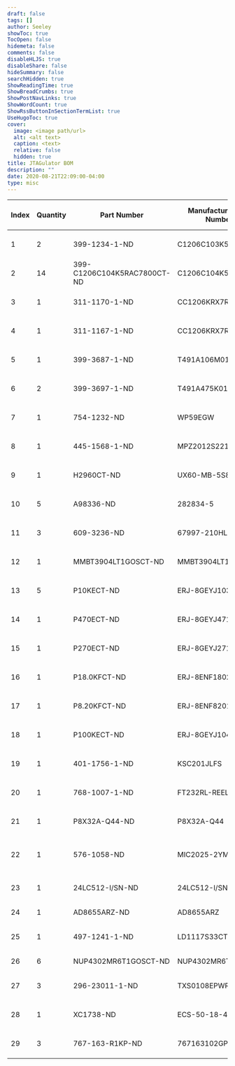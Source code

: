 ```yaml
---
draft: false
tags: []
author: Seeley
showToc: true
TocOpen: false
hidemeta: false
comments: false
disableHLJS: true
disableShare: false
hideSummary: false
searchHidden: true
ShowReadingTime: true
ShowBreadCrumbs: true
ShowPostNavLinks: true
ShowWordCount: true
ShowRssButtonInSectionTermList: true
UseHugoToc: true
cover:
  image: <image path/url>
  alt: <alt text>
  caption: <text>
  relative: false
  hidden: true
title: JTAGulator BOM
description: ""
date: 2020-08-21T22:09:00-04:00
type: misc
---
```


| Index | Quantity | Part Number                 | Manufacturer Part Number | Description                      | Customer Reference | Available | Backorder | Unit Price | Extended Price USD |
|-------|----------|-----------------------------|--------------------------|----------------------------------|--------------------|-----------|-----------|------------|--------------------|
| 1     | 2        | 399-1234-1-ND               | C1206C103K5RACTU         | CAP CER 10000PF 50V X7R 1206     |                    | 2         | 0         | 0.18000    | 0.36               |
| 2     | 14       | 399-C1206C104K5RAC7800CT-ND | C1206C104K5RAC7800       | CAP CER 0.1UF 50V X7R 1206       |                    | 14        | 0         | 0.08400    | 1.18               |
| 3     | 1        | 311-1170-1-ND               | CC1206KRX7R9BB102        | CAP CER 1000PF 50V X7R 1206      |                    | 1         | 0         | 0.26000    | 0.26               |
| 4     | 1        | 311-1167-1-ND               | CC1206KRX7R9BB471        | CAP CER 470PF 50V X7R 1206       |                    | 1         | 0         | 0.26000    | 0.26               |
| 5     | 1        | 399-3687-1-ND               | T491A106M016AT           | CAP TANT 10UF 20% 16V 1206       |                    | 1         | 0         | 0.43000    | 0.43               |
| 6     | 2        | 399-3697-1-ND               | T491A475K016AT           | CAP TANT 4.7UF 10% 16V 1206      |                    | 2         | 0         | 0.49000    | 0.98               |
| 7     | 1        | 754-1232-ND                 | WP59EGW                  | LED GRN/RED DIFFUSED T-1 3/4 T/H |                    | 1         | 0         | 0.62000    | 0.62               |
| 8     | 1        | 445-1568-1-ND               | MPZ2012S221AT000         | FERRITE BEAD 220 OHM 0805 1LN    |                    | 1         | 0         | 0.11000    | 0.11               |
| 9     | 1        | H2960CT-ND                  | UX60-MB-5S8              | CONN RCPT USB2.0 MINI B SMD R/A  |                    | 1         | 0         | 1.02000    | 1.02               |
| 10    | 5        | A98336-ND                   | 282834-5                 | TERM BLK 5P SIDE ENT 2.54MM PCB  |                    | 5         | 0         | 2.99000    | 14.95              |
| 11    | 3        | 609-3236-ND                 | 67997-210HLF             | CONN HEADER VERT 10POS 2.54MM    |                    | 3         | 0         | 0.54000    | 1.62               |
| 12    | 1        | MMBT3904LT1GOSCT-ND         | MMBT3904LT1G             | TRANS NPN 40V 0.2A SOT23         |                    | 1         | 0         | 0.12000    | 0.12               |
| 13    | 5        | P10KECT-ND                  | ERJ-8GEYJ103V            | RES SMD 10K OHM 5% 1/4W 1206     |                    | 5         | 0         | 0.10000    | 0.50               |
| 14    | 1        | P470ECT-ND                  | ERJ-8GEYJ471V            | RES SMD 470 OHM 5% 1/4W 1206     |                    | 1         | 0         | 0.10000    | 0.10               |
| 15    | 1        | P270ECT-ND                  | ERJ-8GEYJ271V            | RES SMD 270 OHM 5% 1/4W 1206     |                    | 1         | 0         | 0.10000    | 0.10               |
| 16    | 1        | P18.0KFCT-ND                | ERJ-8ENF1802V            | RES SMD 18K OHM 1% 1/4W 1206     |                    | 1         | 0         | 0.10000    | 0.10               |
| 17    | 1        | P8.20KFCT-ND                | ERJ-8ENF8201V            | RES SMD 8.2K OHM 1% 1/4W 1206    |                    | 1         | 0         | 0.10000    | 0.10               |
| 18    | 1        | P100KECT-ND                 | ERJ-8GEYJ104V            | RES SMD 100K OHM 5% 1/4W 1206    |                    | 1         | 0         | 0.10000    | 0.10               |
| 19    | 1        | 401-1756-1-ND               | KSC201JLFS               | SWITCH TACTILE SPST-NO 0.05A 32V |                    | 1         | 0         | 0.50000    | 0.50               |
| 20    | 1        | 768-1007-1-ND               | FT232RL-REEL             | IC USB FS SERIAL UART 28-SSOP    |                    | 1         | 0         | 4.50000    | 4.50               |
| 21    | 1        | P8X32A-Q44-ND               | P8X32A-Q44               | IC MCU 32BIT 32KB ROM 44LQFP     |                    | 1         | 0         | 7.99000    | 7.99               |
| 22    | 1        | 576-1058-ND                 | MIC2025-2YM              | IC PWR SWITCH N-CHAN 1:1 8SOIC   |                    | 1         | 0         | 0.87000    | 0.87               |
| 23    | 1        | 24LC512-I/SN-ND             | 24LC512-I/SN             | IC EEPROM 512K I2C 400KHZ 8SOIC  |                    | 1         | 0         | 1.34000    | 1.34               |
| 24    | 1        | AD8655ARZ-ND                | AD8655ARZ                | IC OPAMP GP 1 CIRCUIT 8SOIC      |                    | 1         | 0         | 2.57000    | 2.57               |
| 25    | 1        | 497-1241-1-ND               | LD1117S33CTR             | IC REG LINEAR 3.3V 800MA SOT223  |                    | 1         | 0         | 0.41000    | 0.41               |
| 26    | 6        | NUP4302MR6T1GOSCT-ND        | NUP4302MR6T1G            | TVS DIODE 25V 6TSOP              |                    | 6         | 0         | 0.83000    | 4.98               |
| 27    | 3        | 296-23011-1-ND              | TXS0108EPWR              | IC TRNSLTR BIDIRECTIONAL 20TSSOP |                    | 3         | 0         | 1.29000    | 3.87               |
| 28    | 1        | XC1738-ND                   | ECS-50-18-4XEN           | CRYSTAL 5.0000MHZ 18PF T/H       |                    | 1         | 0         | 0.66000    | 0.66               |
| 29    | 3        | 767-163-R1KP-ND             | 767163102GP              | RES ARRAY 8 RES 1K OHM 16SOIC    |                    | 3         | 0         | 2.38000    | 7.14               |
